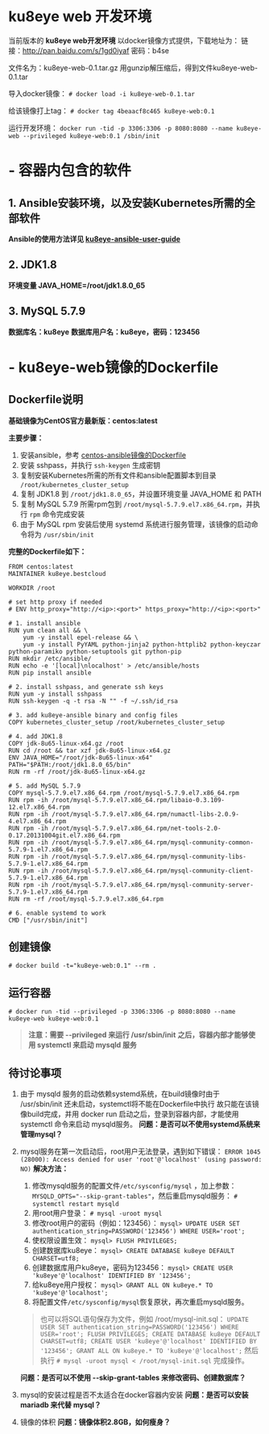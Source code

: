 # ku8eye web 开发环境

当前版本的 **ku8eye web开发环境** 以docker镜像方式提供，下载地址为：
链接：http://pan.baidu.com/s/1gd0iyaf 密码：b4se

文件名为：ku8eye-web-0.1.tar.gz
用gunzip解压缩后，得到文件ku8eye-web-0.1.tar

导入docker镜像：
`# docker load -i ku8eye-web-0.1.tar`

给该镜像打上tag：
`# docker tag 4beaacf8c465 ku8eye-web:0.1`

运行开发环境：
`docker run -tid -p 3306:3306 -p 8080:8080 --name ku8eye-web --privileged ku8eye-web:0.1 /sbin/init`


# - 容器内包含的软件
## 1. Ansible安装环境，以及安装Kubernetes所需的全部软件
**Ansible的使用方法详见 [ku8eye-ansible-user-guide](https://github.com/bestcloud/ku8eye/blob/master/doc/ku8eye-ansible-user-guide.md "ku8eye-ansible-user-guide")**
## 2. JDK1.8
**环境变量 JAVA_HOME=/root/jdk1.8.0_65**
## 3. MySQL 5.7.9
**数据库名：ku8eye**
**数据库用户名：ku8eye，密码：123456**


# - ku8eye-web镜像的Dockerfile
## Dockerfile说明
**基础镜像为CentOS官方最新版：centos:latest**

**主要步骤：**
1. 安装ansible，参考 [centos-ansible镜像的Dockerfile](https://hub.docker.com/r/ansible/centos7-ansible/~/dockerfile/)
2. 安装 sshpass，并执行 `ssh-keygen` 生成密钥
3. 复制安装Kubernetes所需的所有文件和ansible配置脚本到目录 `/root/kubernetes_cluster_setup`
4. 复制 JDK1.8 到 `/root/jdk1.8.0_65`，并设置环境变量 JAVA_HOME 和 PATH
5. 复制 MySQL 5.7.9 所需rpm包到 `/root/mysql-5.7.9.el7.x86_64.rpm`，并执行 `rpm` 命令完成安装
6. 由于 MySQL rpm 安装后使用 systemd 系统进行服务管理，该镜像的启动命令将为 `/usr/sbin/init`

**完整的Dockerfile如下：**
```
FROM centos:latest
MAINTAINER ku8eye.bestcloud

WORKDIR /root

# set http proxy if needed
# ENV http_proxy="http://<ip>:<port>" https_proxy="http://<ip>:<port>"

# 1. install ansible
RUN yum clean all && \
    yum -y install epel-release && \
    yum -y install PyYAML python-jinja2 python-httplib2 python-keyczar python-paramiko python-setuptools git python-pip
RUN mkdir /etc/ansible/
RUN echo -e '[local]\nlocalhost' > /etc/ansible/hosts
RUN pip install ansible

# 2. install sshpass, and generate ssh keys
RUN yum -y install sshpass
RUN ssh-keygen -q -t rsa -N "" -f ~/.ssh/id_rsa

# 3. add ku8eye-ansible binary and config files
COPY kubernetes_cluster_setup /root/kubernetes_cluster_setup

# 4. add JDK1.8
COPY jdk-8u65-linux-x64.gz /root
RUN cd /root && tar xzf jdk-8u65-linux-x64.gz
ENV JAVA_HOME="/root/jdk-8u65-linux-x64" PATH="$PATH:/root/jdk1.8.0_65/bin"
RUN rm -rf /root/jdk-8u65-linux-x64.gz

# 5. add MySQL 5.7.9
COPY mysql-5.7.9.el7.x86_64.rpm /root/mysql-5.7.9.el7.x86_64.rpm
RUN rpm -ih /root/mysql-5.7.9.el7.x86_64.rpm/libaio-0.3.109-12.el7.x86_64.rpm
RUN rpm -ih /root/mysql-5.7.9.el7.x86_64.rpm/numactl-libs-2.0.9-4.el7.x86_64.rpm
RUN rpm -ih /root/mysql-5.7.9.el7.x86_64.rpm/net-tools-2.0-0.17.20131004git.el7.x86_64.rpm
RUN rpm -ih /root/mysql-5.7.9.el7.x86_64.rpm/mysql-community-common-5.7.9-1.el7.x86_64.rpm
RUN rpm -ih /root/mysql-5.7.9.el7.x86_64.rpm/mysql-community-libs-5.7.9-1.el7.x86_64.rpm
RUN rpm -ih /root/mysql-5.7.9.el7.x86_64.rpm/mysql-community-client-5.7.9-1.el7.x86_64.rpm
RUN rpm -ih /root/mysql-5.7.9.el7.x86_64.rpm/mysql-community-server-5.7.9-1.el7.x86_64.rpm
RUN rm -rf /root/mysql-5.7.9.el7.x86_64.rpm

# 6. enable systemd to work
CMD ["/usr/sbin/init"]

```

## 创建镜像
`# docker build -t="ku8eye-web:0.1" --rm .`

## 运行容器
`# docker run -tid --privileged -p 3306:3306 -p 8080:8080 --name ku8eye-web ku8eye-web:0.1`
> **注意：需要 --privileged 来运行 /usr/sbin/init**
> **之后，容器内部才能够使用 systemctl 来启动 mysqld 服务**

## 待讨论事项
1. 由于 mysqld 服务的启动依赖systemd系统，在build镜像时由于 /usr/sbin/init 还未启动，systemctl将不能在Dockerfile中执行
    故只能在该镜像build完成，并用 docker run 启动之后，登录到容器内部，才能使用 systemctl 命令来启动 mysqld服务。
    **问题：是否可以不使用systemd系统来管理mysql？**
    
2. mysql服务在第一次启动后，root用户无法登录，遇到如下错误：
    `ERROR 1045 (28000): Access denied for user 'root'@'localhost' (using password: NO)`
    **解决方法：**
    1) 修改mysqld服务的配置文件`/etc/sysconfig/mysql` ，加上参数：`MYSQLD_OPTS="--skip-grant-tables"`，然后重启mysqld服务：
    `# systemctl restart mysqld`
    2) 用root用户登录：
    `# mysql -uroot mysql`
    3) 修改root用户的密码（例如：123456）：
    `mysql> UPDATE USER SET authentication_string=PASSWORD('123456') WHERE USER='root';`
    4) 使权限设置生效：
    `mysql> FLUSH PRIVILEGES;`
    5) 创建数据库ku8eye：
    `mysql> CREATE DATABASE ku8eye DEFAULT CHARSET=utf8;`
    6) 创建数据库用户ku8eye，密码为123456：
    `mysql> CREATE USER 'ku8eye'@'localhost' IDENTIFIED BY '123456';`
    7) 给ku8eye用户授权：
    `mysql> GRANT ALL ON ku8eye.* TO 'ku8eye'@'localhost';`
    8) 将配置文件`/etc/sysconfig/mysql`恢复原状，再次重启mysqld服务。

    > 也可以将SQL语句保存为文件，例如 /root/mysql-init.sql：
    `UPDATE USER SET authentication_string=PASSWORD('123456') WHERE USER='root';
     FLUSH PRIVILEGES;
     CREATE DATABASE ku8eye DEFAULT CHARSET=utf8;
     CREATE USER 'ku8eye'@'localhost' IDENTIFIED BY '123456';
     GRANT ALL ON ku8eye.* TO 'ku8eye'@'localhost';`
    > 然后执行 `# mysql -uroot mysql < /root/mysql-init.sql` 完成操作。

    **问题：是否可以不使用 --skip-grant-tables 来修改密码、创建数据库？**

3. mysql的安装过程是否不太适合在docker容器内安装
    **问题：是否可以安装 mariadb 来代替 mysql？**

4. 镜像的体积
    **问题：镜像体积2.8GB，如何瘦身？**
